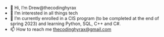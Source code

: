 - 👋 Hi, I’m Drew@thecodinghyrax
- 👀 I’m interested in all things tech
- 🌱 I’m currently enrolled in a CIS program (to be completed at the end of spring 2023) and learning Python, SQL, C++ and C#. 
- 📫 How to reach me thecodinghyrax@gmail.com

<!---
thecodinghyrax/thecodinghyrax is a ✨ special ✨ repository because its `README.md` (this file) appears on your GitHub profile.
You can click the Preview link to take a look at your changes.
--->
